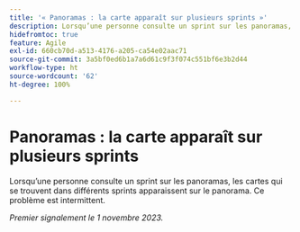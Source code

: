 ```yaml
---
title: '« Panoramas : la carte apparaît sur plusieurs sprints »'
description: Lorsqu’une personne consulte un sprint sur les panoramas, les cartes qui se trouvent dans différents sprints apparaissent sur le panorama. Ce problème est intermittent.
hidefromtoc: true
feature: Agile
exl-id: 660cb70d-a513-4176-a205-ca54e02aac71
source-git-commit: 3a5bf0ed6b1a7a6d61c9f3f074c551bf6e3b2d44
workflow-type: ht
source-wordcount: '62'
ht-degree: 100%

---
```


# Panoramas : la carte apparaît sur plusieurs sprints

<!--
>[!NOTE]
>
>This issue was fixed on January 12, 2024.-->

Lorsqu’une personne consulte un sprint sur les panoramas, les cartes qui se trouvent dans différents sprints apparaissent sur le panorama. Ce problème est intermittent.

_Premier signalement le 1 novembre 2023._
